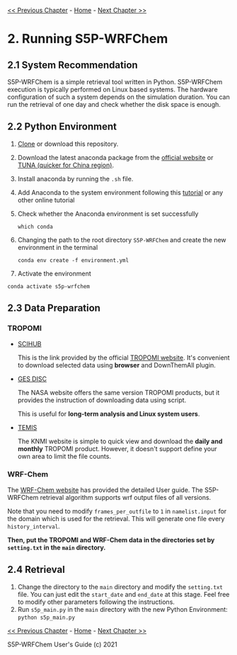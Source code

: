 <!-- BEGIN COMMENT -->

[<< Previous Chapter](S5P-WRFChem_UG_ch01_overview.md) - [Home](README.md) - [Next Chapter >>](S5P-WRFChem_UG_ch03_product.md)

<!-- END COMMENT -->

# 2. Running S5P-WRFChem

## 2.1 System Recommendation

S5P-WRFChem is a simple retrieval tool written in Python. S5P-WRFChem execution is typically performed on Linux based systems. The hardware configuration of such a system depends on the simulation duration. You can run the retrieval of one day and check whether the disk space is enough.

## 2.2 Python Environment

1. [Clone](https://docs.github.com/en/github/creating-cloning-and-archiving-repositories/cloning-a-repository) or download this repository.

2. Download the latest anaconda package from the [official website](https://www.anaconda.com/) or [TUNA (quicker for China region)](https://mirrors.tuna.tsinghua.edu.cn/anaconda/archive/?C=M&O=A).

3. Install anaconda by running the `.sh` file.

4. Add Anaconda to the system environment following this [tutorial](https://www.pythonlikeyoumeanit.com/Module1_GettingStartedWithPython/Installing_Python.html) or any other online tutorial

5. Check whether the Anaconda environment is set successfully

   ```
   which conda
   ```

6. Changing the path to the root directory `S5P-WRFChem` and create the new environment in the terminal

   ```
   conda env create -f environment.yml
   ```

7. Activate the environment

  ```
  conda activate s5p-wrfchem
  ```

## 2.3 Data Preparation

### TROPOMI

- [SCIHUB](https://scihub.copernicus.eu/)

  This is the link provided by the official [TROPOMI website](http://www.tropomi.eu/data-products/nitrogen-dioxide). It's convenient to download selected data using **browser** and DownThemAll plugin.

- [GES DISC](https://daac.gsfc.nasa.gov/?)

  The NASA website offers the same version TROPOMI products, but it provides the instruction of downloading data using script.

  This is useful for **long-term analysis and Linux system users**.

- [TEMIS](https://www.temis.nl/airpollution/no2.php)

  The KNMI website is simple to quick view and download the **daily and monthly** TROPOMI product. However, it doesn't support define your own area to limit the file counts.

### WRF-Chem

The [WRF-Chem website](https://www2.acom.ucar.edu/wrf-chem) has provided the detailed User guide. The S5P-WRFChem retrieval algorithm supports wrf output files of all versions.

Note that you need to modify `frames_per_outfile` to `1` in `namelist.input` for the domain which is used for the retrieval. This will generate one file every `history_interval`.

**Then, put the TROPOMI and WRF-Chem data in the directories set by `setting.txt` in the `main` directory.**

## 2.4 Retrieval

1. Change the directory to the `main` directory and modify the `setting.txt` file. You can just edit the `start_date` and `end_date` at this stage. Feel free to modify other parameters following the instructions.
2. Run `s5p_main.py` in the `main` directory with the new Python Environment: `python s5p_main.py`

<!-- BEGIN COMMENT -->

[<< Previous Chapter](S5P-WRFChem_UG_ch01_overview.md) - [Home](README.md) - [Next Chapter >>](S5P-WRFChem_UG_ch03_product.md)

S5P-WRFChem User's Guide (c) 2021<br>

<!-- END COMMENT -->